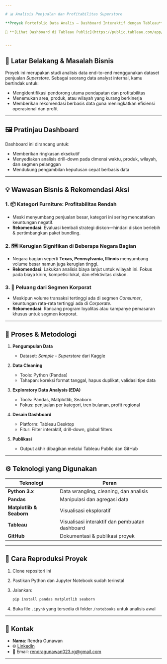 ```yaml
---

# 📊 Analisis Penjualan dan Profitabilitas Superstore

**Proyek Portofolio Data Analis – Dashboard Interaktif dengan Tableau**

🔗 **[Lihat Dashboard di Tableau Public](https://public.tableau.com/app/profile/rendra.gunawan/viz/Proyek-Superstore-kaggle/ExecutiveSalesProfitabilityOverview)**


---
```


## 🧩 Latar Belakang & Masalah Bisnis

Proyek ini merupakan studi analisis data end-to-end menggunakan dataset penjualan *Superstore*. Sebagai seorang data analyst internal, kamu bertindak untuk:

* Mengidentifikasi pendorong utama pendapatan dan profitabilitas
* Menemukan area, produk, atau wilayah yang kurang berkinerja
* Memberikan rekomendasi berbasis data guna meningkatkan efisiensi operasional dan profit

---

## 🖼️ Pratinjau Dashboard

Dashboard ini dirancang untuk:

* Memberikan ringkasan eksekutif
* Menyediakan analisis drill-down pada dimensi waktu, produk, wilayah, dan segmen pelanggan
* Mendukung pengambilan keputusan cepat berbasis data


---

## 💡 Wawasan Bisnis & Rekomendasi Aksi

### 1. 📦 **Kategori Furniture: Profitabilitas Rendah**

* Meski menyumbang penjualan besar, kategori ini sering mencatatkan keuntungan negatif.
* **Rekomendasi**: Evaluasi kembali strategi diskon—hindari diskon berlebih & pertimbangkan paket bundling.

### 2. 🗺️ **Kerugian Signifikan di Beberapa Negara Bagian**

* Negara bagian seperti **Texas, Pennsylvania, Illinois** menyumbang volume besar namun juga kerugian tinggi.
* **Rekomendasi**: Lakukan analisis biaya lanjut untuk wilayah ini. Fokus pada biaya kirim, kompetisi lokal, dan efektivitas diskon.

### 3. 👔 **Peluang dari Segmen Korporat**

* Meskipun volume transaksi tertinggi ada di segmen *Consumer*, keuntungan rata-rata tertinggi ada di *Corporate*.
* **Rekomendasi**: Rancang program loyalitas atau kampanye pemasaran khusus untuk segmen korporat.

---

## 🔬 Proses & Metodologi

1. **Pengumpulan Data**

   * Dataset: *Sample - Superstore* dari Kaggle

2. **Data Cleaning**

   * Tools: Python (Pandas)
   * Tahapan: koreksi format tanggal, hapus duplikat, validasi tipe data

3. **Exploratory Data Analysis (EDA)**

   * Tools: Pandas, Matplotlib, Seaborn
   * Fokus: penjualan per kategori, tren bulanan, profit regional

4. **Desain Dashboard**

   * Platform: Tableau Desktop
   * Fitur: Filter interaktif, drill-down, global filters

5. **Publikasi**

   * Output akhir dibagikan melalui Tableau Public dan GitHub

---

## ⚙️ Teknologi yang Digunakan

| Teknologi                | Peran                                          |
| ------------------------ | ---------------------------------------------- |
| **Python 3.x**           | Data wrangling, cleaning, dan analisis         |
| **Pandas**               | Manipulasi dan agregasi data                   |
| **Matplotlib & Seaborn** | Visualisasi eksploratif                        |
| **Tableau**              | Visualisasi interaktif dan pembuatan dashboard |
| **GitHub**               | Dokumentasi & publikasi proyek                 |

---

## 🧪 Cara Reproduksi Proyek

1. Clone repositori ini
2. Pastikan Python dan Jupyter Notebook sudah terinstal
3. Jalankan:

   ```bash
   pip install pandas matplotlib seaborn
   ```
4. Buka file `.ipynb` yang tersedia di folder `/notebooks` untuk analisis awal

---

## 📇 Kontak

* **Nama**: Rendra Gunawan
* 🌐 [LinkedIn](https://www.linkedin.com/in/rendra-gunawan-9827771b1)
* 📧 Email: [rendragunawan023.rg@gmail.com](mailto:rendragunawan023.rg@gmail.com)

---